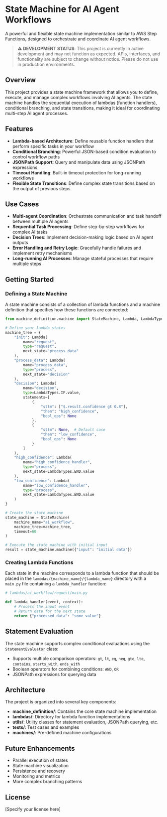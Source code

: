 # State Machine for AI Agent Workflows

A powerful and flexible state machine implementation similar to AWS Step Functions, designed to orchestrate and coordinate AI agent workflows.

> **⚠️ DEVELOPMENT STATUS**: This project is currently in active development and may not function as expected. APIs, interfaces, and functionality are subject to change without notice. Please do not use in production environments.

## Overview

This project provides a state machine framework that allows you to define, execute, and manage complex workflows involving AI agents. The state machine handles the sequential execution of lambdas (function handlers), conditional branching, and state transitions, making it ideal for coordinating multi-step AI agent processes.

## Features

- **Lambda-based Architecture**: Define reusable function handlers that perform specific tasks in your workflow
- **Conditional Branching**: Powerful JSON-based condition evaluation to control workflow paths
- **JSONPath Support**: Query and manipulate data using JSONPath expressions
- **Timeout Handling**: Built-in timeout protection for long-running workflows
- **Flexible State Transitions**: Define complex state transitions based on the output of previous steps

## Use Cases

- **Multi-agent Coordination**: Orchestrate communication and task handoff between multiple AI agents
- **Sequential Task Processing**: Define step-by-step workflows for complex AI tasks
- **Decision Trees**: Implement decision-making logic based on AI agent outputs
- **Error Handling and Retry Logic**: Gracefully handle failures and implement retry mechanisms
- **Long-running AI Processes**: Manage stateful processes that require multiple steps

## Getting Started

### Defining a State Machine

A state machine consists of a collection of lambda functions and a machine definition that specifies how these functions are connected:

```python
from machine_definition.machine import StateMachine, Lambda, LambdaTypes

# Define your lambda states
machine_tree = {
    "init": Lambda(
        name="request",
        type="request",
        next_state="process_data"
    ),
    "process_data": Lambda(
        name="process_data",
        type="process",
        next_state="decision"
    ),
    "decision": Lambda(
        name="decision",
        type=LambdaTypes.IF.value,
        statements=[
            {
                "sttm": ["$.result.confidence gt 0.8"],
                "then": "high_confidence",
                "bool_ops": None
            },
            {
                "sttm": None,  # Default case
                "then": "low_confidence",
                "bool_ops": None
            }
        ]
    ),
    "high_confidence": Lambda(
        name="high_confidence_handler",
        type="process",
        next_state=LambdaTypes.END.value
    ),
    "low_confidence": Lambda(
        name="low_confidence_handler",
        type="process",
        next_state=LambdaTypes.END.value
    )
}

# Create the state machine
state_machine = StateMachine(
    machine_name="ai_workflow",
    machine_tree=machine_tree,
    timeout=60
)

# Execute the state machine with initial input
result = state_machine.machine({"input": "initial data"})
```

### Creating Lambda Functions

Each state in the machine corresponds to a lambda function that should be placed in the `lambdas/{machine_name}/{lambda_name}` directory with a `main.py` file containing a `lambda_handler` function:

```python
# lambdas/ai_workflow/request/main.py

def lambda_handler(event, context):
    # Process the input event
    # Return data for the next state
    return {"processed_data": "some value"}
```

## Statement Evaluation

The state machine supports complex conditional evaluations using the `StatementEvaluator` class:

- Supports multiple comparison operators: `gt`, `lt`, `eq`, `neq`, `gte`, `lte`, `contains`, `starts_with`, `ends_with`
- Boolean operators for combining conditions: `AND`, `OR`
- JSONPath expressions for querying data

## Architecture

The project is organized into several key components:

- **machine_definition/**: Contains the core state machine implementation
- **lambdas/**: Directory for lambda function implementations
- **utils/**: Utility classes for statement evaluation, JSONPath querying, etc.
- **tests/**: Test cases and examples
- **machines/**: Pre-defined machine configurations

## Future Enhancements

- Parallel execution of states
- State machine visualization
- Persistence and recovery
- Monitoring and metrics
- More complex branching patterns

## License

[Specify your license here]
